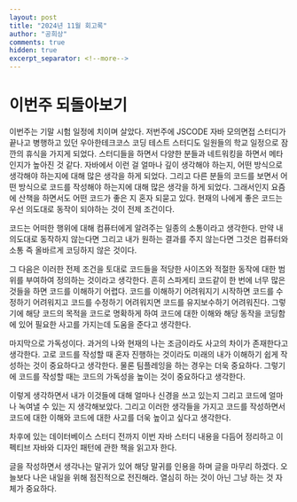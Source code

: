 ```yaml
---
layout: post
title: "2024년 11월 회고록"
author: "공희상"
comments: true
hidden: true
excerpt_separator: <!--more-->
---
```


# 이번주 되돌아보기

이번주는 기말 시험 일정에 치이며 살았다.
저번주에 JSCODE 자바 모의면접 스터디가 끝나고 병행하고 있던 우아한테크코스 코딩 테스트 스터디도 일원들의 학교 일정으로 잠깐의 휴식을 가지게 되었다.
스터디들을 하면서 다양한 분들과 네트워킹을 하면서 메타인지가 높아진 것 같다.
자바에서 이런 걸 얼마나 깊이 생각해야 하는지, 어떤 방식으로 생각해야 하는지에 대해 많은 생각을 하게 되었다.
그리고 다른 분들의 코드를 보면서 어떤 방식으로 코드를 작성해야 하는지에 대해 많은 생각을 하게 되었다.
그래서인지 요즘에 산책을 하면서도 어떤 코드가 좋은 지 혼자 되묻고 있다.
현재의 나에게 좋은 코드는 우선 의도대로 동작이 되야하는 것이 전제 조건이다.

코드는 어떠한 행위에 대해 컴퓨터에게 알려주는 일종의 소통이라고 생각한다.
만약 내 의도대로 동작하지 않는다면 그리고 내가 원하는 결과를 주지 않는다면 그것은 컴퓨터와 소통 즉 올바르게 코딩하지 않은 것이다.

그 다음은 이러한 전제 조건을 토대로 코드들을 적당한 사이즈와 적절한 동작에 대한 범위를 부여하여 정의하는 것이라고 생각한다.
흔히 스파게티 코드같이 한 번에 너무 많은 것들을 하면 코드를 이해하기 어렵다.
코드를 이해하기 어려워지기 시작하면 코드를 수정하기 어려워지고 코드를 수정하기 어려워지면 코드를 유지보수하기 어려워진다.
그렇기에 해당 코드의 목적을 코드로 명확하게 하여 코드에 대한 이해와 해당 동작을 코딩함에 있어 필요한 사고를 가지는데 도움을 준다고 생각한다.

마지막으로 가독성이다.
과거의 나와 현재의 나는 조금이라도 사고의 차이가 존재한다고 생각한다.
고로 코드를 작성할 때 혼자 진행하는 것이라도 미래의 내가 이해하기 쉽게 작성하는 것이 중요하다고 생각한다.
물론 팀플레잉을 하는 경우는 더욱 중요하다.
그렇기에 코드를 작성할 때는 코드의 가독성을 높이는 것이 중요하다고 생각한다.

이렇게 생각하면서 내가 이것들에 대해 얼마나 신경을 쓰고 있는지 그리고 코드에 얼마나 녹여낼 수 있는 지 생각해보았다.
그리고 이러한 생각들을 가지고 코드를 작성하면서 코드에 대한 이해와 코드에 대한 사고를 더욱 높이고 싶다고 생각한다.

차후에 있는 데이터베이스 스터디 전까지 이번 자바 스터디 내용을 다듬어 정리하고 이펙티브 자바와 디자인 패턴에 관한 책을 읽고자 한다.

글을 작성하면서 생각나는 말귀가 있어 해당 말귀를 인용을 하며 글을 마무리 하겠다.
오늘보다 나은 내일을 위해 점진적으로 전진해라. 열심히 하는 것이 아닌 그냥 하는 것 자체가 중요하다.